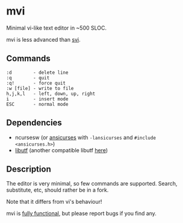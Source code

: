 # mvi

Minimal vi-like text editor in ~500 SLOC.

mvi is less advanced than [svi](https://github.com/byllgrim/svi).

## Commands

	:d        - delete line
	:q        - quit
	:q!       - force quit
	:w [file] - write to file
	h,j,k,l   - left, down, up, right
	i         - insert mode
	ESC       - normal mode

## Dependencies

* ncursesw
  (or [ansicurses](https://github.com/byllgrim/ansicurses) with `-lansicurses`
  and `#include <ansicurses.h>`)
* [libutf](http://git.suckless.org/libutf/)
  (another compatible libutf [here](https://github.com/cls/libutf))

## Description

The editor is very minimal, so few commands are supported.
Search, substitute, etc, should rather be in a fork.

Note that it differs from vi's behaviour!

mvi is [fully functional](http://i.imgur.com/qJ2VReC.jpg),
but please report bugs if you find any.
